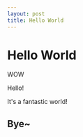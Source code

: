 ```yaml
---
layout: post
title: Hello World
---
```

# Hello World
WOW

Hello!

It's a fantastic world!

## Bye~
